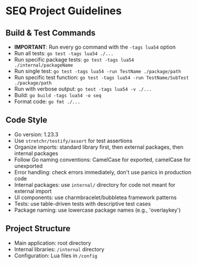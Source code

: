 # SEQ Project Guidelines

## Build & Test Commands

- **IMPORTANT**: Run every go command with the `-tags lua54` option
- Run all tests: `go test -tags lua54 ./...`
- Run specific package tests: `go test -tags lua54 ./internal/packageName`
- Run single test: `go test -tags lua54 -run TestName ./package/path`
- Run specific test function: `go test -tags lua54 -run TestName/SubTest ./package/path`
- Run with verbose output: `go test -tags lua54 -v ./...`
- Build: `go build -tags lua54 -o seq`
- Format code: `go fmt ./...`

## Code Style

- Go version: 1.23.3
- Use `stretchr/testify/assert` for test assertions
- Organize imports: standard library first, then external packages, then internal packages
- Follow Go naming conventions: CamelCase for exported, camelCase for unexported
- Error handling: check errors immediately, don't use panics in production code
- Internal packages: use `internal/` directory for code not meant for external import
- UI components: use charmbracelet/bubbletea framework patterns
- Tests: use table-driven tests with descriptive test cases
- Package naming: use lowercase package names (e.g., 'overlaykey')

## Project Structure

- Main application: root directory
- Internal libraries: `/internal` directory
- Configuration: Lua files in `/config`

